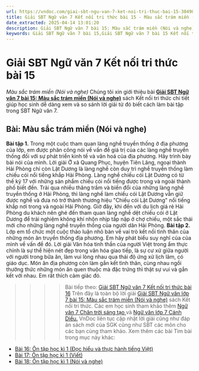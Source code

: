 ```yaml
---
url: https://vndoc.com/giai-sbt-ngu-van-7-ket-noi-tri-thuc-bai-15-304909
title: Giải SBT Ngữ văn 7 Kết nối tri thức bài 15 - Màu sắc trám miền (Nói và nghe) - VnDoc.com
date_extracted: 2025-04-14 13:01:20
description: Giải SBT Ngữ văn 7 bài 15: Màu sắc trám miền (Nói và nghe) sách Kết nối tri thức có đáp án chi tiết cho các bạn cùng tham khảo.
keywords: Giải SBT Ngữ văn 7 bài 15,Giải SBT Ngữ văn 7 bài 15 Kết nối tri thức,Giải sách bài tập Ngữ văn KNTT lớp 7,Ngữ văn lớp 7 Kết nối tri thức,giải bài tập ngữ văn lớp 7,bài Màu sắc trám miền (Nói và nghe)
---
```


# Giải SBT Ngữ văn 7 Kết nối tri thức bài 15
 _Màu sắc trám miền \(Nói và nghe\)_
Chúng tôi xin giới thiệu bài [**Giải SBT Ngữ văn 7 bài 15: Màu sắc trám miền \(Nói và nghe\)**](<https://vndoc.com/giai-sbt-ngu-van-7-ket-noi-tri-thuc-bai-15-304909>) sách Kết nối tri thức chi tiết giúp học sinh dễ dàng xem và so sánh lời giải từ đó biết cách làm bài tập trong SBT Ngữ văn 7.
## Bài: Màu sắc trám miền \(Nói và nghe\)
**Bài tập 1.** Trong một cuộc tham quan làng nghề truyền thống ở địa phương của lớp, em được phân công nói về vấn đề giá trị của các làng nghề truyền thống đối với sự phát triển kinh tế và văn hoá của địa phương. Hãy trình bày bài nói của mình.
Lời giải
Ở xã Quang Phục, huyện Tiên Lãng, ngoại thành Hải Phòng chỉ còn Lật Dương là làng nghề còn duy trì nghề truyền thống làm chiếu cói nổi tiếng khắp Hải Phòng.
Làng nghề chiếu cói Lật Dương có từ thế kỷ 17 với những sản phẩm chiếu cói nổi tiếng được trong và ngoài thành phố biết đến. Trải qua nhiều thăng trầm và biến đổi của những làng nghề truyền thống ở Hải Phòng, thì làng nghề làm chiếu cói Lật Dương vẫn giữ được nghề và đưa nó trở thành thương hiệu "Chiếu cói Lật Dương" nổi tiếng khắp nơi trong và ngoài Hải Phòng. Giờ đây, khi đến với du lịch giá rẻ Hải Phòng du khách nên ghé đến tham quan làng nghề dệt chiếu cói ở Lật Dương để trải nghiệm không khí nhộn nhịp tấp nập ở chợ chiếu, một sắc thái mới cho những làng nghề truyền thống của người dân Hải Phòng.
**Bài tập 2.** Lớp em tổ chức một cuộc thảo luận nhỏ bàn về vai trò kết nối tình thân của những món ăn truyền thống địa phương. Em hãy phát biểu suy nghĩ của của mình về vấn đề đó.
Lời giải
Văn hóa tinh thần của người Việt trong ẩm thực chính là sự thể hiện nét đẹp trong văn hóa giao tiếp, là sự cư xử giữa người với người trong bữa ăn, làm vui lòng nhau qua thái độ ứng xử lịch lãm, có giáo dục. Món ăn địa phương còn làm gắn kết tình thân, cùng nhau ngồi thưởng thức những món ăn quen thuộc mà đặc trứng thì thật sự vui và gắn kết với nhau. Em rất thích cảm giác đó.
>>>> Bài tiếp theo: [Giải SBT Ngữ văn 7 Kết nối tri thức bài 16](<https://vndoc.com/giai-sbt-ngu-van-7-ket-noi-tri-thuc-bai-16-304910>)
Trên đây là toàn bộ lời giải [Giải SBT Ngữ văn lớp 7 bài 15: Màu sắc trám miền \(Nói và nghe\)](<https://vndoc.com/giai-sbt-ngu-van-7-ket-noi-tri-thuc-bai-15-304909>) sách Kết nối tri thức. Các em học sinh tham khảo thêm [Ngữ văn 7 Chân trời sáng tạo ](<https://vndoc.com/ngu-van-7-ctst-tap1>)và [Ngữ văn lớp 7 Cánh Diều.](<https://vndoc.com/ngu-van-7-tap-1-cd>) VnDoc liên tục cập nhật lời giải cũng như đáp án sách mới của SGK cũng như SBT các môn cho các bạn cùng tham khảo.
Xem thêm các bài Tìm bài trong mục này khác:
  * [Bài 16: Ôn tập học kì 1 \(Đọc hiểu và thực hành tiếng Việt\)](</giai-sbt-ngu-van-7-ket-noi-tri-thuc-bai-16-304910>)
  * [Bài 17: Ôn tập học kì 1 \(Viết\)](</giai-sbt-ngu-van-7-ket-noi-tri-thuc-bai-17-304911>)
  * [Bài 18: Ôn tập học kì 1 \(Nói và nghe\)](</giai-sbt-ngu-van-7-ket-noi-tri-thuc-bai-18-304913>)

